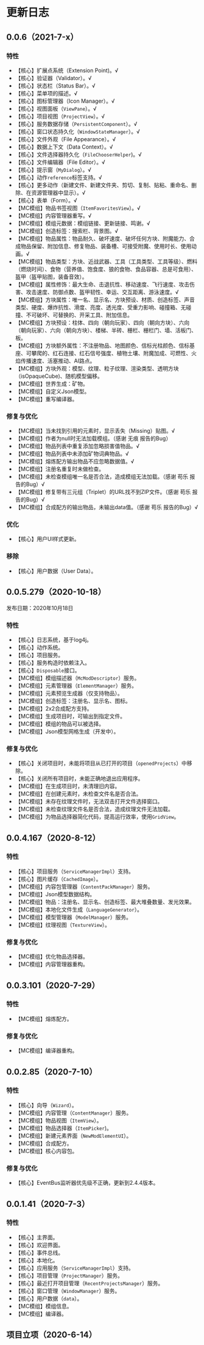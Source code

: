 # 更新日志

## 0.0.6（2021-7-x）

### 特性
- 【核心】扩展点系统（Extension Point)。√
- 【核心】验证器（Validator）。√
- 【核心】状态栏（Status Bar）。√
- 【核心】菜单项的描述。√
- 【核心】图标管理器（Icon Manager）。√
- 【核心】视图面板（`ViewPane`）。√
- 【核心】项目视图（`ProjectView`）。√
- 【核心】服务数据存储（`PersistentComponent`）。√
- 【核心】窗口状态持久化（`WindowStateManager`）。√
- 【核心】文件外观（File Appearance）。√
- 【核心】数据上下文（Data Context）。√
- 【核心】文件选择器持久化（`FileChooserHelper`)。√
- 【核心】文件编辑器（File Editor）。√
- 【核心】提示窗（`MyDialog`）。√
- 【核心】动作`reference`标签支持。√
- 【核心】更多动作（新建文件、新建文件夹、剪切、复制、贴粘、重命名、删除、在资源管理器中显示）。√
- 【核心】表单（Form）。√
- 【MC模组】物品书签视图（`ItemFavoritesView`）。√
- 【MC模组】内容管理器重写。√
- 【MC模组】模组元数据：模组链接、更新链接、鸣谢。√
- 【MC模组】创造标签：搜索栏、背景图。√
- 【MC模组】物品属性：物品耐久、破坏速度、破坏任何方块、附魔能力、合成物品保留、附加信息、修复物品、装备槽、可接受附魔、使用时长、使用动画。√
- 【MC模组】物品类型：方块、近战武器、工具（工具类型、工具等级）、燃料（燃烧时间）、食物（营养值、饱食度、狼的食物、食品容器、总是可食用）、盔甲（盔甲贴图，装备音效）。
- 【MC模组】属性修饰：最大生命、击退抗性、移动速度、飞行速度、攻击伤害、攻击速度、防御点数、盔甲韧性、幸运、交互距离、游泳速度。√
- 【MC模组】方块属性：唯一名、显示名、方块预设、材质、创造标签、声音类型、硬度、爆炸抗性、滑度、亮度、透光度、受重力影响、碰撞箱、无碰撞、不可破坏、可替换的、开采工具、附加信息。
- 【MC模组】方块预设：柱体、四向（朝向玩家）、四向（朝向方块）、六向（朝向玩家）、六向（朝向方块）、楼梯、半砖、栅栏、栅栏门、墙、活板门、板。
- 【MC模组】方块额外属性：不注册物品、地图颜色、信标光柱颜色、信标基座、可攀爬的、红石连接、红石信号强度、植物土壤、附魔加成、可燃性、火焰传播速度、活塞推动、AI路点。
- 【MC模组】方块外观：模型、纹理、粒子纹理、渲染类型、透明方块（isOpaqueCube)、随机模型偏移。
- 【MC模组】世界生成：矿物。
- 【MC模组】自定义Json模型。
- 【MC模组】重写编译器。

### 修复与优化

- 【MC模组】当未找到引用的元素时，显示丢失（Missing）贴图。√
- 【MC模组】作者为null时无法加载模组。（感谢 无痕 报告的Bug）
- 【MC模组】物品列表中重复添加忽略损害值物品。√
- 【MC模组】物品列表中未添加矿物词典物品。√
- 【MC模组】熔炼配方输出物品不应忽略数据值。√
- 【MC模组】注册名重复时未做检查。
- 【MC模组】未检查模组唯一名是否合法，造成模组无法加载。（感谢 苟乐 报告的Bug）√
- 【MC模组】修复带有三元组（Triplet）的URL找不到ZIP文件。（感谢 苟乐 报告的Bug）√
- 【MC模组】合成配方的输出物品，未输出data值。（感谢 苟乐 报告的Bug）√

### 优化

- 【核心】用户UI样式更新。

### 移除
- 【核心】用户数据（User Data）。

## 0.0.5.279（2020-10-18）
发布日期：2020年10月18日

### 特性
- 【核心】日志系统，基于log4j。
- 【核心】动作系统。
- 【核心】项目服务。
- 【核心】服务构造时依赖注入。
- 【核心】`Disposable`接口。
- 【MC模组】模组描述器（`McModDescriptor`）服务。
- 【MC模组】元素管理器（`ElementManager`）服务。
- 【MC模组】元素预览生成器（仅支持物品）。
- 【MC模组】创造标签：注册名、显示名、图标。
- 【MC模组】2x2合成配方支持。
- 【MC模组】生成项目时，可输出到指定文件。
- 【MC模组】模组的物品可以被选择。
- 【MC模组】Json模型网格生成（开发中）。

### 修复与优化
- 【核心】关闭项目时，未能将项目从已打开的项目（`openedProjects`）中移除。
- 【核心】关闭所有项目时，未能正确地退出应用程序。
- 【MC模组】在生成项目时，未清理旧内容。
- 【MC模组】在创建元素时，未检查文件名是否合法。
- 【MC模组】未存在纹理文件时，无法双击打开文件选择窗口。
- 【MC模组】未检查纹理文件名是否合法，造成纹理文件无法加载。
- 【MC模组】为物品选择器简化代码，提高运行效率，使用`GridView`。

## 0.0.4.167（2020-8-12）

### 特性
- 【核心】项目服务（`ServiceManagerImpl`）支持。
- 【核心】图片缓存（`CachedImage`）。
- 【MC模组】内容包管理器（`ContentPackManager`）服务。
- 【MC模组】Json模型数据结构。
- 【MC模组】物品：注册名、显示名、创造标签、最大堆叠数量、发光效果。
- 【MC模组】本地化文件生成（`LanguageGenerator`）。
- 【MC模组】模型管理器（`ModelManager`）服务。
- 【MC模组】纹理视图（`TextureView`）。

### 修复与优化
- 【MC模组】优化物品选择器。
- 【MC模组】内容管理器重构。

## 0.0.3.101（2020-7-29）

### 特性
- 【MC模组】熔炼配方。

### 修复与优化
- 【MC模组】编译器重构。

## 0.0.2.85（2020-7-10）

### 特性
- 【核心】向导（`Wizard`）。
- 【MC模组】内容管理（`ContentManager`）服务。
- 【MC模组】物品视图（`ItemView`）。
- 【MC模组】物品选择器（`ItemPicker`)。
- 【MC模组】新建元素界面（`NewModElementUI`）。
- 【MC模组】合成配方。
- 【MC模组】核心内容包。

### 修复与优化
- 【核心】EventBus监听器优先级不正确，更新到2.4.4版本。

## 0.0.1.41（2020-7-3）

### 特性
- 【核心】主界面。
- 【核心】欢迎界面。
- 【核心】事件总线。
- 【核心】本地化。
- 【核心】应用服务（`ServiceManagerImpl`）支持。
- 【核心】项目管理（`ProjectManager`）服务。
- 【核心】最近打开项目管理（`RecentProjectsManager`）服务。
- 【核心】窗口管理（`WindowManager`）服务。
- 【核心】用户数据（`data`）。
- 【MC模组】模组信息。
- 【MC模组】编译器。

## 项目立项（2020-6-14）
